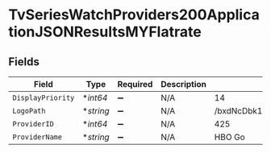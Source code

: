 # TvSeriesWatchProviders200ApplicationJSONResultsMYFlatrate


## Fields

| Field                            | Type                             | Required                         | Description                      | Example                          |
| -------------------------------- | -------------------------------- | -------------------------------- | -------------------------------- | -------------------------------- |
| `DisplayPriority`                | **int64*                         | :heavy_minus_sign:               | N/A                              | 14                               |
| `LogoPath`                       | **string*                        | :heavy_minus_sign:               | N/A                              | /bxdNcDbk1ohVeOMmM3eusAAiTLw.jpg |
| `ProviderID`                     | **int64*                         | :heavy_minus_sign:               | N/A                              | 425                              |
| `ProviderName`                   | **string*                        | :heavy_minus_sign:               | N/A                              | HBO Go                           |